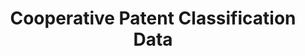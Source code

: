 ---
bigquery: https://console.cloud.google.com/bigquery?p=patents-public-data&d=cpc&page=dataset
citation: '“Cooperative Patent Classification” by the EPO and USPTO, for public use. '
contributors: EPO, USPTO
cost: None
description: Cooperative Patent Classification Data contains the scheme and definitions
  of the Cooperative Patent Classification system for classifying patent documents.
  The CPC is the result of a partnership between the EPO and the USPTO in their joint
  effort to develop a common, internationally compatible classification system for
  technical documents, in particular patent publications, which will be used by both
  offices in the patent granting process
documentation: https://www.cooperativepatentclassification.org/cpcSchemeAndDefinitions
last_edit: 04/09/2022, 14:54:26
location: https://www.cooperativepatentclassification.org/index
maintained_by: USPTO, EPO
schema_fields:
- informativeReferences
- applicationReferences
- limiting_references
- child_groups
- glossary
- sizeCache
- title_part
- breakdownCode
- informative_references
- symbol
- residualReferences
- limitingReferences
- not_allocatable
- synonyms
- definition
- titleFull
- childGroups
- dateRevised
- level
- notAllocatable
- breakdown_code
- additional_only
- status
- residual_references
- application_references
- titlePart
- ipcConcordant
- title_full
- parents
- date_revised
- children
- ipc_concordant
shortname: cooperative_patent_classification
tags:
- patents
- science
title: Cooperative Patent Classification Data
uuid: 984374a7-16e9-4b35-9445-458daceb01bf
---